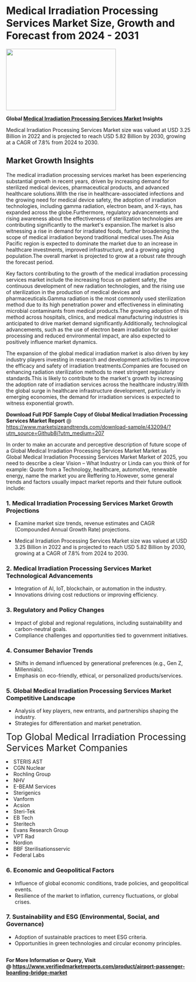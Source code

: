 <H1>Medical Irradiation Processing Services Market Size, Growth and Forecast from 2024 - 2031</H1><img class="aligncenter size-medium wp-image-584254" src="https://thirdeyenews.in/wp-content/uploads/2024/09/Global-Market-Research-300x168.jpeg" alt="" width="300" height="168" /><p><strong>Global&nbsp;<a href="https://www.marketsizeandtrends.com/download-sample/432094/?utm_source=Github8j?utm_medium=207">Medical Irradiation Processing Services Market</a> Insights</strong></p><p>Medical Irradiation Processing Services Market size was valued at USD 3.25 Billion in 2022 and is projected to reach USD 5.82 Billion by 2030, growing at a CAGR of 7.8% from 2024 to 2030.</p><p><h2>Market Growth Insights</h2> <p>The medical irradiation processing services market has been experiencing substantial growth in recent years, driven by increasing demand for sterilized medical devices, pharmaceutical products, and advanced healthcare solutions.With the rise in healthcare-associated infections and the growing need for medical device safety, the adoption of irradiation technologies, including gamma radiation, electron beam, and X-rays, has expanded across the globe.Furthermore, regulatory advancements and rising awareness about the effectiveness of sterilization technologies are contributing significantly to the market's expansion.The market is also witnessing a rise in demand for irradiated foods, further broadening the scope of medical irradiation beyond traditional medical uses.The Asia Pacific region is expected to dominate the market due to an increase in healthcare investments, improved infrastructure, and a growing aging population.The overall market is projected to grow at a robust rate through the forecast period.</p> <p>Key factors contributing to the growth of the medical irradiation processing services market include the increasing focus on patient safety, the continuous development of new radiation technologies, and the rising use of sterilization in the production of medical devices and pharmaceuticals.Gamma radiation is the most commonly used sterilization method due to its high penetration power and effectiveness in eliminating microbial contaminants from medical products.The growing adoption of this method across hospitals, clinics, and medical manufacturing industries is anticipated to drive market demand significantly.Additionally, technological advancements, such as the use of electron beam irradiation for quicker processing and reduced environmental impact, are also expected to positively influence market dynamics.</p> <p>The expansion of the global medical irradiation market is also driven by key industry players investing in research and development activities to improve the efficacy and safety of irradiation treatments.Companies are focused on enhancing radiation sterilization methods to meet stringent regulatory standards.This is likely to contribute to the market's growth by increasing the adoption rate of irradiation services across the healthcare industry.With the global surge in healthcare infrastructure development, particularly in emerging economies, the demand for irradiation services is expected to witness exponential growth.</p> <p><span class=""><strong>Download Full PDF Sample Copy of Global Medical Irradiation Processing Services Market Report</strong> @ <a href="https://www.marketsizeandtrends.com/download-sample/432094/?utm_source=Github8j?utm_medium=207" target="_blank">https://www.marketsizeandtrends.com/download-sample/432094/?utm_source=Github8j?utm_medium=207</a></span></p><p>In order to make an accurate and perceptive description of future scope of a Global&nbsp;Medical Irradiation Processing Services Market Market as Global&nbsp;Medical Irradiation Processing Services Market Market of 2025, you need to describe a clear Vision &ndash; What Industry or Linda can you think of for example: Quote from a Technology, healthcare, automotive, renewable energy, name the market you are Reffering to.However, some general trends and factors usually impact market reports and their future outlook include:</p><h3>1.&nbsp;<strong>Medical Irradiation Processing Services Market Growth Projections</strong></h3><ul><li>Examine market size trends, revenue estimates and CAGR (Compounded Annual Growth Rate) projections.</li><li><p>Medical Irradiation Processing Services Market size was valued at USD 3.25 Billion in 2022 and is projected to reach USD 5.82 Billion by 2030, growing at a CAGR of 7.8% from 2024 to 2030.</p></li></ul><h3>2.&nbsp;<strong>Medical Irradiation Processing Services Market Technological Advancements</strong></h3><ul><li>Integration of AI, IoT, blockchain, or automation in the industry.</li><li>Innovations driving cost reductions or improving efficiency.</li></ul><h3>3.&nbsp;<strong>Regulatory and Policy Changes</strong></h3><ul><li>Impact of global and regional regulations, including sustainability and carbon-neutral goals.</li><li>Compliance challenges and opportunities tied to government initiatives.</li></ul><h3>4.&nbsp;<strong>Consumer Behavior Trends</strong></h3><ul><li>Shifts in demand influenced by generational preferences (e.g., Gen Z, Millennials).</li><li>Emphasis on eco-friendly, ethical, or personalized products/services.</li></ul><h3>5.&nbsp;<strong>Global Medical Irradiation Processing Services Market Competitive Landscape</strong></h3><ul><li>Analysis of key players, new entrants, and partnerships shaping the industry.</li><li>Strategies for differentiation and market penetration.</li></ul><p data-pm-slice="1 1 []"><span style="color: inherit; font-family: inherit; font-size: 25px;">Top Global Medical Irradiation Processing Services Market Companies</span></p><div class="" data-test-id=""><p><li>STERIS AST</li><li> CGN Nuclear</li><li> Rochling Group</li><li> NHV</li><li> E-BEAM Services</li><li> Sterigenics</li><li> Vanform</li><li> Acsion</li><li> Steri-Tek</li><li> EB Tech</li><li> Steritech</li><li> Evans Research Group</li><li> VPT Rad</li><li> Nordion</li><li> BBF Sterilisationsservic</li><li> Federal Labs</li></p></div><h3>6.&nbsp;<strong>Economic and Geopolitical Factors</strong></h3><ul><li>Influence of global economic conditions, trade policies, and geopolitical events.</li><li>Resilience of the market to inflation, currency fluctuations, or global crises.</li></ul><h3>7.&nbsp;<strong>Sustainability and ESG (Environmental, Social, and Governance)</strong></h3><ul><li>Adoption of sustainable practices to meet ESG criteria.</li><li>Opportunities in green technologies and circular economy principles.</li></ul><h2><strong style="font-size: 14px;">For More Information or Query, Visit @&nbsp;</strong><a style="background-color: #ffffff; font-size: 14px;" href="https://www.marketsizeandtrends.com/report/medical-irradiation-processing-services-market/" target="_blank">https://www.verifiedmarketreports.com/product/airport-passenger-boarding-bridge-market</a></h2>
